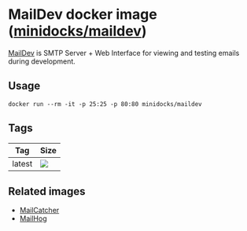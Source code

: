 MailDev docker image ([minidocks/maildev](https://hub.docker.com/r/minidocks/maildev))
======================================================================================

[MailDev](http://maildev.github.io/maildev/) is SMTP Server + Web Interface for
viewing and testing emails during development.

Usage
-----

```shell
docker run --rm -it -p 25:25 -p 80:80 minidocks/maildev
```

Tags
----

| Tag    | Size                                                                   |
|--------|------------------------------------------------------------------------|
| latest | ![](https://images.microbadger.com/badges/image/minidocks/maildev.svg) |

Related images
--------------

-   [MailCatcher](https://github.com/minidocks/mailcatcher)
-   [MailHog](https://github.com/minidocks/mailhog)
